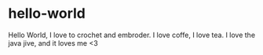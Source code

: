 # hello-world

Hello World,
I love to crochet and embroder. 
I love coffe, I love tea. I love the java jive, and it loves me <3

